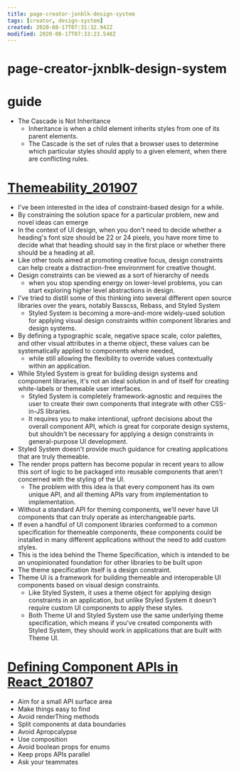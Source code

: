 ```yaml
---
title: page-creator-jxnblk-design-system
tags: [creator, design-system]
created: 2020-08-17T07:31:32.942Z
modified: 2020-08-17T07:33:23.548Z
---
```


# page-creator-jxnblk-design-system

# guide

- The Cascade is Not Inheritance
  - Inheritance is when a child element inherits styles from one of its parent elements. 
  - The Cascade is the set of rules that a browser uses to determine which particular styles should apply to a given element, when there are conflicting rules.

# [Themeability_201907](https://jxnblk.com/blog/themeability/)

- I've been interested in the idea of constraint-based design for a while. 
- By constraining the solution space for a particular problem, new and novel ideas can emerge
- In the context of UI design, when you don't need to decide whether a heading's font size should be 22 or 24 pixels, you have more time to decide what that heading should say in the first place or whether there should be a heading at all.
- Like other tools aimed at promoting creative focus, design constraints can help create a distraction-free environment for creative thought. 
- Design constraints can be viewed as a sort of hierarchy of needs
  - when you stop spending energy on lower-level problems, you can start exploring higher level abstractions in design.
- I've tried to distill some of this thinking into several different open source libraries over the years, notably Basscss, Rebass, and Styled System
  - Styled System is becoming a more-and-more widely-used solution for applying visual design constraints within component libraries and design systems.
- By defining a typographic scale, negative space scale, color palettes, and other visual attributes in a theme object, these values can be systematically applied to components where needed, 
  - while still allowing the flexibility to override values contextually within an application.
- While Styled System is great for building design systems and component libraries, it's not an ideal solution in and of itself for creating white-labels or themeable user interfaces. 
  - Styled System is completely framework-agnostic and requires the user to create their own components that integrate with other CSS-in-JS libraries. 
  - It requires you to make intentional, upfront decisions about the overall component API, which is great for corporate design systems, but shouldn't be necessary for applying a design constraints in general-purpose UI development. 
- Styled System doesn't provide much guidance for creating applications that are truly themeable.
- The render props pattern has become popular in recent years to allow this sort of logic to be packaged into reusable components that aren't concerned with the styling of the UI. 
  - The problem with this idea is that every component has its own unique API, and all theming APIs vary from implementation to implementation. 
- Without a standard API for theming components, we'll never have UI components that can truly operate as interchangeable parts.
- If even a handful of UI component libraries conformed to a common specification for themeable components, these components could be installed in many different applications without the need to add custom styles. 
- This is the idea behind the Theme Specification, which is intended to be an unopinionated foundation for other libraries to be built upon
- The theme specification itself is a design constraint.
- Theme UI is a framework for building themeable and interoperable UI components based on visual design constraints.
  - Like Styled System, it uses a theme object for applying design constraints in an application, but unlike Styled System it doesn't require custom UI components to apply these styles. 
  - Both Theme UI and Styled System use the same underlying theme specification, which means if you've created components with Styled System, they should work in applications that are built with Theme UI.

# [Defining Component APIs in React_201807](https://jxnblk.com/blog/defining-component-apis-in-react/)

- Aim for a small API surface area
- Make things easy to find
- Avoid renderThing methods
- Split components at data boundaries
- Avoid Apropcalypse
- Use composition
- Avoid boolean props for enums
- Keep props APIs parallel
- Ask your teammates
